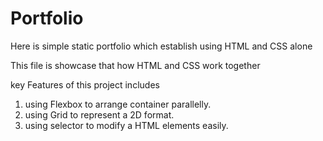 # Portfolio
Here is  simple static portfolio which establish using HTML and CSS alone 

This file is showcase that how HTML and CSS work together

key Features of this project includes
  1. using Flexbox to arrange container parallelly.
  2. using Grid to represent a 2D format.
  3. using selector to modify a HTML elements easily.
